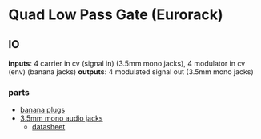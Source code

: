 # Quad Low Pass Gate (Eurorack)
## IO
**inputs**: 4 carrier in cv (signal in) (3.5mm mono jacks), 4 modulator in cv (env) (banana jacks)
**outputs**: 4 modulated signal out (3.5mm mono jacks)
### parts
* [banana plugs](https://belfuse.com/resources/drawings/cinchconnectivitysolutions/johnson/dr-ccs-john-108-0904-001.pdf)
* [3.5mm mono audio jacks](https://www.mouser.com/ProductDetail/Amphenol-Audio/ACJM-MV35-2S?qs=t8%2F5FiDdxGai2lqRGe%2FRiQ%3D%3D)
  * [datasheet](https://www.tme.eu/Document/10859cc6fd48bd26a0b21dd04a4ae1cc/55010544001110.pdf)
